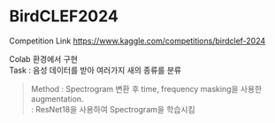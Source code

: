 # BirdCLEF2024

Competition Link
https://www.kaggle.com/competitions/birdclef-2024

Colab 환경에서 구현  
Task : 음성 데이터를 받아 여러가지 새의 종류를 분류  
> Method : Spectrogram 변환 후 time, frequency masking을 사용한 augmentation.  
         : ResNet18을 사용하여 Spectrogram을 학습시킴  
